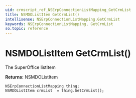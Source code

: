 ```yaml
---
uid: crmscript_ref_NSErpConnectionListMapping_GetCrmList
title: NSMDOListItem GetCrmList()
intellisense: NSErpConnectionListMapping.GetCrmList
keywords: NSErpConnectionListMapping, GetCrmList
so.topic: reference
---
```


# NSMDOListItem GetCrmList()

The SuperOffice listItem

**Returns:** NSMDOListItem

```crmscript
NSErpConnectionListMapping thing;
NSMDOListItem crmList  = thing.GetCrmList();
```


